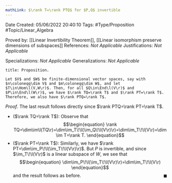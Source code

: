 ```yaml
---
mathLink: $\rank T=\rank PTQ$ for $P,Q$ invertible
---
```


<div class="topSpace"></div>

Date Created: 05/06/2022 20:40:10
Tags: #Type/Proposition #Topic/Linear_Algebra

Proved by: [[Linear Invertibility Theorem]], [[Linear isomorphism preserve dimensions of subspaces]]
References: _Not Applicable_
Justifications: _Not Applicable_

Specializations: _Not Applicable_
Generalizations: _Not Applicable_

``` ad-Proposition
title: Proposition.

Let $V$ and $W$ be finite-dimensional vector spaces, say with $n\coloneqq\dim V$ and $m\coloneqq\dim W$, and let $T\in\Hom\l(V,W\r)$. Then, for all $Q\in\End\l(V\r)$ and $P\in\End\l(W\r)$, we have $\rank TQ=\rank T$ and $\rank PT=\rank T$. Therefore, we also have $\rank PTQ=\rank T$.

```

_Proof_. The last result follows directly since $\rank PTQ=\rank PT=\rank T$.
* ($\rank TQ=\rank T$): Observe that
$$\begin{equation}
    \rank TQ=\dim\im\l(TQ\r)=\dim\im_T\!\l(\im_Q\!\l(V\r)\r)=\dim\im_T\!\l(V\r)=\dim\im T=\rank T.
\end{equation}$$
* ($\rank PT=\rank T$): Similarly, we have $\rank PT=\dim\im_P\!\l(\im_T\!\l(V\r)\r)$. But $P$ is invertible, and since $\im_T\!\l(V\r)$ is a linear subspace of $W$, we see that
$$\begin{equation}
    \dim\im_P\!\l(\im_T\!\l(V\r)\r)=\dim\im_T\!\l(V\r)
\end{equation}$$
and the result follows as before.<span style="float:right;">$\blacksquare$</span>

